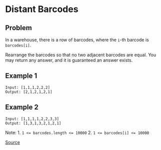 # Distant Barcodes

## Problem

In a warehouse, there is a row of barcodes, where the `i`-th barcode is `barcodes[i]`.

Rearrange the barcodes so that no two adjacent barcodes are equal. You may return any answer, and it is guaranteed an answer exists.

## Example 1

```
Input: [1,1,1,2,2,2]
Output: [2,1,2,1,2,1]
```

## Example 2

```
Input: [1,1,1,1,2,2,3,3]
Output: [1,3,1,3,2,1,2,1]
```

Note: 1. `1 <= barcodes.length <= 10000` 2. `1 <= barcodes[i] <= 10000`

[Source](https://leetcode.com/problems/distant-barcodes/)
